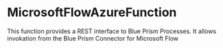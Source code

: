 # MicrosoftFlowAzureFunction

This function provides a REST interface to Blue Prism Processes. It allows invokation from the Blue Prism Connector for Microsoft Flow

